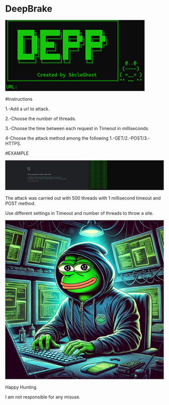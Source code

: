 # DeepBrake
![alt text](https://github.com/secleGhost/DeepBrake/blob/b54917d9c538a7e2c39b7db59cc7d525bb5d60c6/image/deep.png)


#Instructions

1.-Add a url to attack.

2.-Choose the number of threads.

3.-Choose the time between each request in Timeout in milliseconds.

4-Choose the attack method among the following 1.-GET/2.-POST/3.-HTTPS.


#EXAMPLE

![alt text](https://github.com/secleGhost/DeepBrake/blob/556955f3279e931892830294ca8e053b701c812d/image/example1.png)

The attack was carried out with 500 threads with 1 millisecond timeout and POST method.

Use different settings in Timeout and number of threads to throw a site.


![alt text](https://github.com/secleGhost/DeepBrake/blob/d0f9e896a09a4a337be227d86e27e472272aa1c1/image/pepe.webp)


Happy Hunting

I am not responsible for any misuse.
